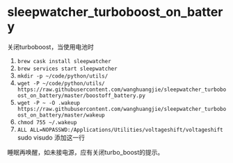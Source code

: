 # sleepwatcher_turboboost_on_battery
关闭turboboost，当使用电池时


1. ```brew cask install sleepwatcher```
2. ```brew services start sleepwatcher```
3. ```mkdir -p ~/code/python/utils/```
4. ```wget -P ~/code/python/utils/ https://raw.githubusercontent.com/wanghuangjie/sleepwatcher_turboboost_on_battery/master/boostoff_battery.py```
5. ```wget -P ~ -O .wakeup https://raw.githubusercontent.com/wanghuangjie/sleepwatcher_turboboost_on_battery/master/wakeup```
6. ```chmod 755 ~/.wakeup```
7. ```ALL ALL=NOPASSWD:/Applications/Utilities/voltageshift/voltageshift``` sudo visudo 添加这一行


睡眠再唤醒，如未接电源，应有关闭turbo_boost的提示。
